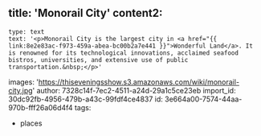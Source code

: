 title: 'Monorail City'
content2:
  -
    type: text
    text: '<p>Monorail City is the largest city in <a href="{{ link:8e2e83ac-f973-459a-abea-bc00b2a7e441 }}">Wonderful Land</a>. It is renowned for its technological innovations, acclaimed seafood bistros, universities, and extensive use of public transportation.&nbsp;</p>'
images: 'https://thiseveningsshow.s3.amazonaws.com/wiki/monorail-city.jpg'
author: 7328c14f-7ec2-4511-a24d-29a1c5ce23eb
import_id: 30dc92fb-4956-479b-a43c-99fdf4ce4837
id: 3e664a00-7574-44aa-970b-fff26a06d4f4
tags:
  - places
